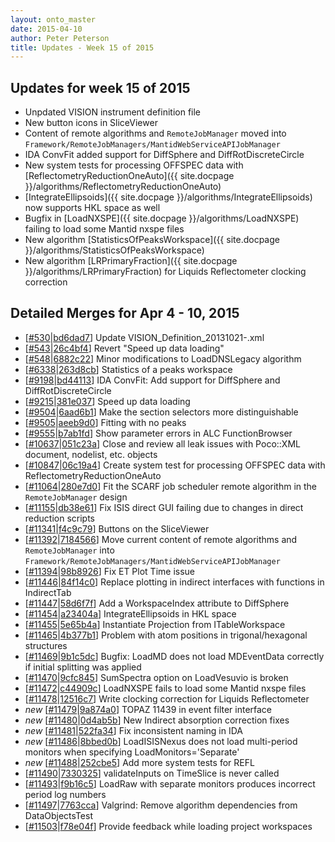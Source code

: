 ```yaml
---
layout: onto_master
date: 2015-04-10
author: Peter Peterson
title: Updates - Week 15 of 2015
---
```

Updates for week 15 of 2015
---------------------------
* Unpdated VISION instrument definition file
* New button icons in SliceViewer
* Content of remote algorithms and `RemoteJobManager` moved into `Framework/RemoteJobManagers/MantidWebServiceAPIJobManager`
* IDA ConvFit added support for DiffSphere and DiffRotDiscreteCircle
* New system tests for processing OFFSPEC data with [ReflectometryReductionOneAuto]({{ site.docpage }}/algorithms/ReflectometryReductionOneAuto)
* [IntegrateEllipsoids]({{ site.docpage }}/algorithms/IntegrateEllipsoids) now supports HKL space as well
* Bugfix in [LoadNXSPE]({{ site.docpage }}/algorithms/LoadNXSPE) failing to load some Mantid nxspe files
* New algorithm [StatisticsOfPeaksWorkspace]({{ site.docpage }}/algorithms/StatisticsOfPeaksWorkspace)
* New algorithm [LRPrimaryFraction]({{ site.docpage }}/algorithms/LRPrimaryFraction) for Liquids Reflectometer clocking correction

Detailed Merges for Apr 4 - 10, 2015
------------------------------------
* \[[#530](https://github.com/mantidproject/mantid/pull/530)\|[bd6dad7](https://github.com/mantidproject/mantid/commit/bd6dad79ef92b5dbf68c5045a15d48e35694100a)\] Update VISION_Definition_20131021-.xml
* \[[#543](https://github.com/mantidproject/mantid/pull/543)\|[26c4bf4](https://github.com/mantidproject/mantid/commit/26c4bf42537b7ebf01b18dd62f77cc17271e722b)\] Revert &quot;Speed up data loading&quot;
* \[[#548](https://github.com/mantidproject/mantid/pull/548)\|[6882c22](https://github.com/mantidproject/mantid/commit/6882c223b1c8bf24eea26e843806f8c9598261c4)\] Minor modifications to LoadDNSLegacy algorithm
* \[[#6338](http://trac.mantidproject.org/mantid/ticket/6338)\|[263d8cb](https://github.com/mantidproject/mantid/commit/263d8cb509681b27f8033ed9339a0dc56d7743ac)\] Statistics of a peaks workspace
* \[[#9198](http://trac.mantidproject.org/mantid/ticket/9198)\|[bd44113](https://github.com/mantidproject/mantid/commit/bd441134281c299091e0dcae265987748d6a3bb1)\] IDA ConvFit: Add support for DiffSphere and DiffRotDiscreteCircle
* \[[#9215](http://trac.mantidproject.org/mantid/ticket/9215)\|[381e037](https://github.com/mantidproject/mantid/commit/381e0374db3920e5ce13d700c0206f82f523f9ec)\] Speed up data loading
* \[[#9504](http://trac.mantidproject.org/mantid/ticket/9504)\|[6aad6b1](https://github.com/mantidproject/mantid/commit/6aad6b1817c128269461562875c7ee7f8324402f)\] Make the section selectors more distinguishable
* \[[#9505](http://trac.mantidproject.org/mantid/ticket/9505)\|[aeeb9d0](https://github.com/mantidproject/mantid/commit/aeeb9d0532013a007dbfe7936c9b5c00c5b55629)\] Fitting with no peaks
* \[[#9555](http://trac.mantidproject.org/mantid/ticket/9555)\|[b7ab1fd](https://github.com/mantidproject/mantid/commit/b7ab1fd8d610b86cdc597193285f932024b7e417)\] Show parameter errors in ALC FunctionBrowser
* \[[#10637](http://trac.mantidproject.org/mantid/ticket/10637)\|[051c23a](https://github.com/mantidproject/mantid/commit/051c23a6a51d68659f13126e34141fbdc17ea10b)\] Close and review all leak issues with Poco::XML document, nodelist, etc. objects
* \[[#10847](http://trac.mantidproject.org/mantid/ticket/10847)\|[06c19a4](https://github.com/mantidproject/mantid/commit/06c19a482891dd7ce282f313e56933d105ce1a94)\] Create system test for processing OFFSPEC data with ReflectometryReductionOneAuto
* \[[#11064](http://trac.mantidproject.org/mantid/ticket/11064)\|[280e7d0](https://github.com/mantidproject/mantid/commit/280e7d03431239b969ec126377e48b1612cf1024)\] Fit the SCARF job scheduler remote algorithm in the `RemoteJobManager` design
* \[[#11155](http://trac.mantidproject.org/mantid/ticket/11155)\|[db38e61](https://github.com/mantidproject/mantid/commit/db38e615968525dc98f9903ce92010566ca85362)\] Fix ISIS direct GUI failing due to changes in direct reduction scripts
* \[[#11341](http://trac.mantidproject.org/mantid/ticket/11341)\|[f4c9c79](https://github.com/mantidproject/mantid/commit/f4c9c79cf478ecf356f8e0994dec4cbc5a9420a1)\] Buttons on the SliceViewer
* \[[#11392](http://trac.mantidproject.org/mantid/ticket/11392)\|[7184566](https://github.com/mantidproject/mantid/commit/71845669f2f4d4aead7174cfbd5c3e0df38a39dd)\] Move current content of remote algorithms and `RemoteJobManager` into `Framework/RemoteJobManagers/MantidWebServiceAPIJobManager`
* \[[#11394](http://trac.mantidproject.org/mantid/ticket/11394)\|[98b8926](https://github.com/mantidproject/mantid/commit/98b89268ed3babe8923289ce6ceeabb85975dda1)\] Fix ET Plot Time issue
* \[[#11446](http://trac.mantidproject.org/mantid/ticket/11446)\|[84f14c0](https://github.com/mantidproject/mantid/commit/84f14c0c664816aeb02b9b662afd141714d67d76)\] Replace plotting in indirect interfaces with functions in IndirectTab
* \[[#11447](http://trac.mantidproject.org/mantid/ticket/11447)\|[58d6f7f](https://github.com/mantidproject/mantid/commit/58d6f7f1f227e0a36a3d3d300f5d2f70556694de)\] Add a WorkspaceIndex attribute to DiffSphere
* \[[#11454](http://trac.mantidproject.org/mantid/ticket/11454)\|[a23404a](https://github.com/mantidproject/mantid/commit/a23404a6f6742f158aef7660af12ffba1115bf58)\] IntegrateEllipsoids in HKL space
* \[[#11455](http://trac.mantidproject.org/mantid/ticket/11455)\|[5e65b4a](https://github.com/mantidproject/mantid/commit/5e65b4a11ce20fa392d0e29117228c16b6b71511)\] Instantiate Projection from ITableWorkspace
* \[[#11465](http://trac.mantidproject.org/mantid/ticket/11465)\|[4b377b1](https://github.com/mantidproject/mantid/commit/4b377b1ed7e87b9a9b172a432a67deaf9c58b219)\] Problem with atom positions in trigonal/hexagonal structures
* \[[#11469](http://trac.mantidproject.org/mantid/ticket/11469)\|[9b1c5dc](https://github.com/mantidproject/mantid/commit/9b1c5dcdb0fd8aaf5556e2b2cc62a5467719054a)\] Bugfix: LoadMD does not load MDEventData correctly if initial splitting was applied
* \[[#11470](http://trac.mantidproject.org/mantid/ticket/11470)\|[9cfc845](https://github.com/mantidproject/mantid/commit/9cfc845d0fa1b017d18519261de6c71a674920f0)\] SumSpectra option on LoadVesuvio is broken
* \[[#11472](http://trac.mantidproject.org/mantid/ticket/11472)\|[c44909c](https://github.com/mantidproject/mantid/commit/c44909c25bcec9e73af60db9c943b685c99d3681)\] LoadNXSPE fails to load some Mantid nxspe files
* \[[#11478](http://trac.mantidproject.org/mantid/ticket/11478)\|[12516c7](https://github.com/mantidproject/mantid/commit/12516c759fe62c4d77986050ff20db72ec39e6de)\] Write clocking correction for Liquids Reflectometer
* *new* \[[#11479](http://trac.mantidproject.org/mantid/ticket/11479)\|[9a874a0](https://github.com/mantidproject/mantid/commit/9a874a075c0af21ca8b6af2a40706cfb3885ed48)\] TOPAZ 11439 in event filter interface
* *new* \[[#11480](http://trac.mantidproject.org/mantid/ticket/11480)\|[0d4ab5b](https://github.com/mantidproject/mantid/commit/0d4ab5b74754157d332265085ca8d6ccfd8f404e)\] New Indirect absorption correction fixes
* *new* \[[#11481](http://trac.mantidproject.org/mantid/ticket/11481)\|[522fa34](https://github.com/mantidproject/mantid/commit/522fa34829489ec89998967f945560f3758c4530)\] Fix inconsistent naming in IDA
* *new* \[[#11486](http://trac.mantidproject.org/mantid/ticket/11486)\|[8bbed0b](https://github.com/mantidproject/mantid/commit/8bbed0bfbd9cd578e45cb406c049f70876929672)\] LoadISISNexus does not load multi-period monitors when specifying LoadMonitors='Separate'
* *new* \[[#11488](http://trac.mantidproject.org/mantid/ticket/11488)\|[252cbe5](https://github.com/mantidproject/mantid/commit/252cbe50aa3ee5b4780dbd76a7598a82cee5932b)\] Add more system tests for REFL
* \[[#11490](http://trac.mantidproject.org/mantid/ticket/11490)\|[7330325](https://github.com/mantidproject/mantid/commit/7330325acaf880194af2157937f3f1953d9327f8)\] validateInputs on TimeSlice is never called
* \[[#11493](http://trac.mantidproject.org/mantid/ticket/11493)\|[f9b16c5](https://github.com/mantidproject/mantid/commit/f9b16c5cb893e4d701f9fe0680c552b7d08376e0)\] LoadRaw with separate monitors produces incorrect period log numbers
* \[[#11497](http://trac.mantidproject.org/mantid/ticket/11497)\|[7763cca](https://github.com/mantidproject/mantid/commit/7763ccac0bc1b393b47f0a0391485bc6d4e26793)\] Valgrind: Remove algorithm dependencies from DataObjectsTest
* \[[#11503](http://trac.mantidproject.org/mantid/ticket/11503)\|[f78e04f](https://github.com/mantidproject/mantid/commit/f78e04f6114cf9732d5323ac4cccc308f96713cc)\] Provide feedback while loading project workspaces
